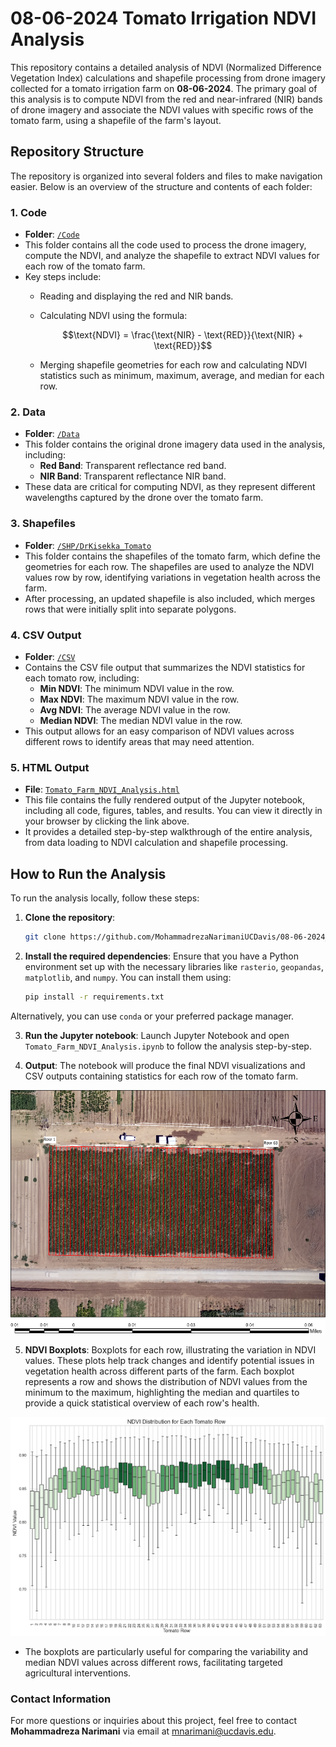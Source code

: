 # **08-06-2024 Tomato Irrigation NDVI Analysis**

This repository contains a detailed analysis of NDVI (Normalized Difference Vegetation Index) calculations and shapefile processing from drone imagery collected for a tomato irrigation farm on **08-06-2024**. The primary goal of this analysis is to compute NDVI from the red and near-infrared (NIR) bands of drone imagery and associate the NDVI values with specific rows of the tomato farm, using a shapefile of the farm's layout.

## **Repository Structure**

The repository is organized into several folders and files to make navigation easier. Below is an overview of the structure and contents of each folder:

### 1. **Code**
   - **Folder**: [`/Code`](./Code)
   - This folder contains all the code used to process the drone imagery, compute the NDVI, and analyze the shapefile to extract NDVI values for each row of the tomato farm. 
   - Key steps include:
     - Reading and displaying the red and NIR bands.
     - Calculating NDVI using the formula:
       
       $$\text{NDVI} = \frac{\text{NIR} - \text{RED}}{\text{NIR} + \text{RED}}$$
       
     - Merging shapefile geometries for each row and calculating NDVI statistics such as minimum, maximum, average, and median for each row.

### 2. **Data**
   - **Folder**: [`/Data`](./Data)
   - This folder contains the original drone imagery data used in the analysis, including:
     - **Red Band**: Transparent reflectance red band.
     - **NIR Band**: Transparent reflectance NIR band.
   - These data are critical for computing NDVI, as they represent different wavelengths captured by the drone over the tomato farm.

### 3. **Shapefiles**
   - **Folder**: [`/SHP/DrKisekka_Tomato`](./SHP/DrKisekka_Tomato)
   - This folder contains the shapefiles of the tomato farm, which define the geometries for each row. The shapefiles are used to analyze the NDVI values row by row, identifying variations in vegetation health across the farm.
   - After processing, an updated shapefile is also included, which merges rows that were initially split into separate polygons.

### 4. **CSV Output**
   - **Folder**: [`/CSV`](./CSV)
   - Contains the CSV file output that summarizes the NDVI statistics for each tomato row, including:
     - **Min NDVI**: The minimum NDVI value in the row.
     - **Max NDVI**: The maximum NDVI value in the row.
     - **Avg NDVI**: The average NDVI value in the row.
     - **Median NDVI**: The median NDVI value in the row.
   - This output allows for an easy comparison of NDVI values across different rows to identify areas that may need attention.

### 5. **HTML Output**
   - **File**: [`Tomato_Farm_NDVI_Analysis.html`](https://mohammadrezanarimaniucdavis.github.io/08-06-2024_Tomato_Irrigation_NDVI/HTML/Tomato_Farm_NDVI_Analysis.html)
   - This file contains the fully rendered output of the Jupyter notebook, including all code, figures, tables, and results. You can view it directly in your browser by clicking the link above.
   - It provides a detailed step-by-step walkthrough of the entire analysis, from data loading to NDVI calculation and shapefile processing.

## **How to Run the Analysis**

To run the analysis locally, follow these steps:

1. **Clone the repository**:
   ```bash
   git clone https://github.com/MohammadrezaNarimaniUCDavis/08-06-2024_Tomato_Irrigation_NDVI.git
   ```
   
2. **Install the required dependencies**: Ensure that you have a Python environment set up with the necessary libraries like `rasterio`, `geopandas`, `matplotlib`, and `numpy`. You can install them using:
   ```bash
   pip install -r requirements.txt
   ```

Alternatively, you can use `conda` or your preferred package manager.

3. **Run the Jupyter notebook**: Launch Jupyter Notebook and open `Tomato_Farm_NDVI_Analysis.ipynb` to follow the analysis step-by-step.

4. **Output**: The notebook will produce the final NDVI visualizations and CSV outputs containing statistics for each row of the tomato farm.

![Farm Visualization](Map/Map.png)

5. **NDVI Boxplots**: Boxplots for each row, illustrating the variation in NDVI values. These plots help track changes and identify potential issues in vegetation health across different parts of the farm. Each boxplot represents a row and shows the distribution of NDVI values from the minimum to the maximum, highlighting the median and quartiles to provide a quick statistical overview of each row's health.

![NDVI Boxplots](CSV/Boxplot.png)

   - The boxplots are particularly useful for comparing the variability and median NDVI values across different rows, facilitating targeted agricultural interventions.


### Contact Information
For more questions or inquiries about this project, feel free to contact **Mohammadreza Narimani** via email at [mnarimani@ucdavis.edu](mailto:mnarimani@ucdavis.edu).
